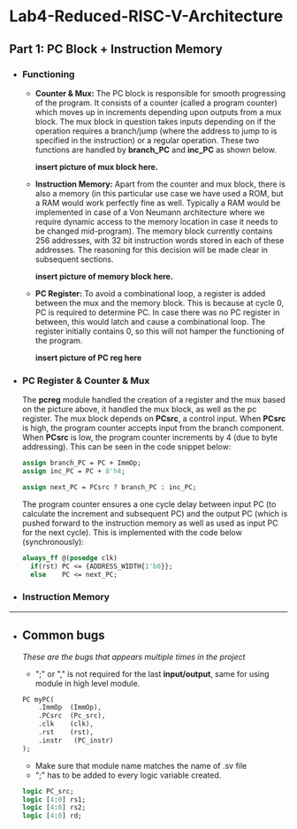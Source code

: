 # Lab4-Reduced-RISC-V-Architecture

## Part 1: PC Block + Instruction Memory

- ### Functioning

  - **Counter & Mux:** The PC block is responsible for smooth progressing of the program. It consists of a counter (called a program counter) which moves up in increments depending upon outputs from a mux block. The mux block in question takes inputs depending on if the operation requires a branch/jump (where the address to jump to is specified in the instruction) or a regular operation. These two functions are handled by **branch_PC** and **inc_PC** as shown below.

    **insert picture of mux block here.**

  - **Instruction Memory:** Apart from the counter and mux block, there is also a memory (in this particular use case we have used a ROM, but a RAM would work perfectly fine as well. Typically a RAM would be implemented in case of a Von Neumann architecture where we require dynamic access to the memory location in case it needs to be changed mid-program). The memory block currently contains 256 addresses, with 32 bit instruction words stored in each of these addresses. The reasoning for this decision will be made clear in subsequent sections.

    **insert picture of memory block here.**

  - **PC Register:** To avoid a combinational loop, a register is added between the mux and the memory block. This is because at cycle 0, PC is required to determine PC. In case there was no PC register in between, this would latch and cause a combinational loop. The register initially contains 0, so this will not hamper the functioning of the program.

    **insert picture of PC reg here**

- ### PC Register & Counter & Mux
  The **pcreg** module handled the creation of a register and the mux based on the picture above, it handled the mux block, as well as the pc register. The mux block depends on **PCsrc**, a control input. When **PCsrc** is high, the program counter accepts input from the branch component. When **PCsrc** is low, the program counter increments by 4 (due to byte addressing). This can be seen in the code snippet below:
  ```systemverilog
  assign branch_PC = PC + ImmOp;
  assign inc_PC = PC + 8'h4;

  assign next_PC = PCsrc ? branch_PC : inc_PC;  
  ```
   The program counter ensures a one cycle delay between input PC (to calculate the increment and subsequent PC) and the output PC (which is pushed forward to the instruction memory as well as used as input PC for the next cycle). This is implemented with the code below (synchronously):
  ```systemverilog
  always_ff @(posedge clk)
    if(rst) PC <= {ADDRESS_WIDTH{1'b0}};
    else    PC <= next_PC;  
  ```

- ### Instruction Memory
---

- ## **Common bugs**

  *These are the bugs that appears multiple times in the project*

  - ";" or "," is not required for the last **input/output**, same for using module in high level module.

  ```systemverilog
  PC myPC(
      .ImmOp  (ImmOp),
      .PCsrc  (Pc_src),
      .clk    (clk),
      .rst    (rst),
      .instr   (PC_instr)
  );
  ```

  - Make sure that module name matches the name of .sv file
  - ";" has to be added to every logic variable created.

  ```systemverilog
  logic PC_src;
  logic [4:0] rs1;
  logic [4:0] rs2;
  logic [4:0] rd;
  ```
